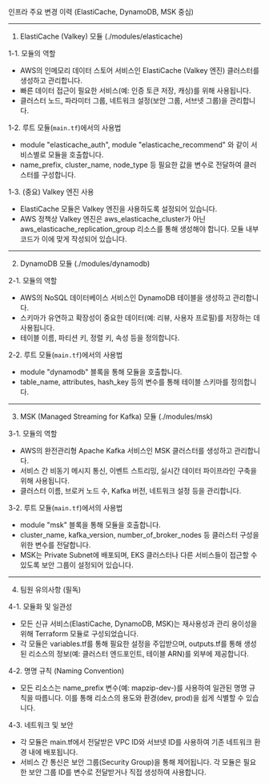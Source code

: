   인프라 주요 변경 이력 (ElastiCache, DynamoDB, MSK 중심)

  ---

  1. ElastiCache (Valkey) 모듈 (./modules/elasticache)

  1-1. 모듈의 역할
   - AWS의 인메모리 데이터 스토어 서비스인 ElastiCache (Valkey 엔진) 클러스터를 생성하고 관리합니다.
   - 빠른 데이터 접근이 필요한 서비스(예: 인증 토큰 저장, 캐싱)를 위해 사용됩니다.
   - 클러스터 노드, 파라미터 그룹, 네트워크 설정(보안 그룹, 서브넷 그룹)을 관리합니다.

  1-2. 루트 모듈(`main.tf`)에서의 사용법
   - module "elasticache_auth", module "elasticache_recommend" 와 같이 서비스별로 모듈을 호출합니다.
   - name_prefix, cluster_name, node_type 등 필요한 값을 변수로 전달하여 클러스터를 구성합니다.

  1-3. (중요) Valkey 엔진 사용
   - ElastiCache 모듈은 Valkey 엔진을 사용하도록 설정되어 있습니다.
   - AWS 정책상 Valkey 엔진은 aws_elasticache_cluster가 아닌 aws_elasticache_replication_group 리소스를 통해 생성해야 합니다. 모듈 내부 코드가 이에 맞게 작성되어 있습니다.

  ---

  2. DynamoDB 모듈 (./modules/dynamodb)

  2-1. 모듈의 역할
   - AWS의 NoSQL 데이터베이스 서비스인 DynamoDB 테이블을 생성하고 관리합니다.
   - 스키마가 유연하고 확장성이 중요한 데이터(예: 리뷰, 사용자 프로필)를 저장하는 데 사용됩니다.
   - 테이블 이름, 파티션 키, 정렬 키, 속성 등을 정의합니다.

  2-2. 루트 모듈(`main.tf`)에서의 사용법
   - module "dynamodb" 블록을 통해 모듈을 호출합니다.
   - table_name, attributes, hash_key 등의 변수를 통해 테이블 스키마를 정의합니다.

  ---

  3. MSK (Managed Streaming for Kafka) 모듈 (./modules/msk)

  3-1. 모듈의 역할
   - AWS의 완전관리형 Apache Kafka 서비스인 MSK 클러스터를 생성하고 관리합니다.
   - 서비스 간 비동기 메시지 통신, 이벤트 스트리밍, 실시간 데이터 파이프라인 구축을 위해 사용됩니다.
   - 클러스터 이름, 브로커 노드 수, Kafka 버전, 네트워크 설정 등을 관리합니다.

  3-2. 루트 모듈(`main.tf`)에서의 사용법
   - module "msk" 블록을 통해 모듈을 호출합니다.
   - cluster_name, kafka_version, number_of_broker_nodes 등 클러스터 구성을 위한 변수를 전달합니다.
   - MSK는 Private Subnet에 배포되며, EKS 클러스터나 다른 서비스들이 접근할 수 있도록 보안 그룹이 설정되어 있습니다.

  ---

  4. 팀원 유의사항 (필독)

  4-1. 모듈화 및 일관성
   - 모든 신규 서비스(ElastiCache, DynamoDB, MSK)는 재사용성과 관리 용이성을 위해 Terraform 모듈로 구성되었습니다.
   - 각 모듈은 variables.tf를 통해 필요한 설정을 주입받으며, outputs.tf를 통해 생성된 리소스의 정보(예: 클러스터 엔드포인트, 테이블 ARN)를 외부에 제공합니다.

  4-2. 명명 규칙 (Naming Convention)
   - 모든 리소스는 name_prefix 변수(예: mapzip-dev-)를 사용하여 일관된 명명 규칙을 따릅니다. 이를 통해 리소스의 용도와 환경(dev, prod)을 쉽게 식별할 수 있습니다.

  4-3. 네트워크 및 보안
   - 각 모듈은 main.tf에서 전달받은 VPC ID와 서브넷 ID를 사용하여 기존 네트워크 환경 내에 배포됩니다.
   - 서비스 간 통신은 보안 그룹(Security Group)을 통해 제어됩니다. 각 모듈은 필요한 보안 그룹 ID를 변수로 전달받거나 직접 생성하여 사용합니다.
